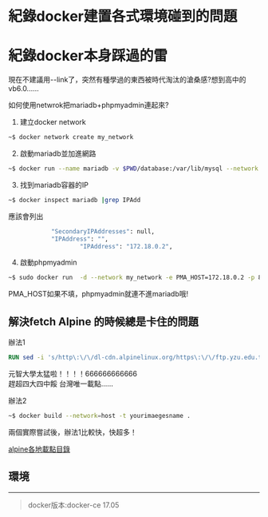 # 紀錄docker建置各式環境碰到的問題


# 紀錄docker本身踩過的雷
現在不建議用--link了，突然有種學過的東西被時代淘汰的滄桑感?想到高中的vb6.0......

如何使用netwrok把mariadb+phpmyadmin連起來?

1. 建立docker network

```sh
~$ docker network create my_network
```
2. 啟動mariadb並加進網路
```sh
~$ docker run --name mariadb -v $PWD/database:/var/lib/mysql --network my_network  -e MYSQL_ROOT_PASSWORD=123 -d mariadb
```
3. 找到mariadb容器的IP

```bash
~$ docker inspect mariadb |grep IPAdd
```
應該會列出
```bash
            "SecondaryIPAddresses": null,
            "IPAddress": "",
                    "IPAddress": "172.18.0.2",
```
4. 啟動phpmyadmin
```bash
~$ sudo docker run  -d --network my_network -e PMA_HOST=172.18.0.2 -p 8081:80 phpmyadmin/phpmyadmin
```
PMA_HOST如果不填，phpmyadmin就連不進mariadb哦!

## 解決fetch Alpine 的時候總是卡住的問題

辦法1
```dockerfile
RUN sed -i 's/http\:\/\/dl-cdn.alpinelinux.org/https\:\/\/ftp.yzu.edu.tw\/Linux/g' /etc/apk/repositories
```
元智大學太猛啦！！！！666666666666         
趕超四大四中餒
台灣唯一載點......

辦法2
```sh
~$ docker build --network=host -t yourimaegesname .
```
兩個實際嘗試後，辦法1比較快，快超多！

[alpine各地載點目錄](https://git.alpinelinux.org/cgit/aports/tree/main/alpine-mirrors/mirrors.yaml "good!")
## 環境
***
> docker版本:docker-ce 17.05

